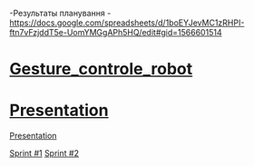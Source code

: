 -Результаты планування - https://docs.google.com/spreadsheets/d/1boEYJevMC1zRHPI-ftn7vFzjddT5e-UomYMGgAPh5HQ/edit#gid=1566601514

# [Gesture_controle_robot](https://docs.google.com/document/d/1Y3_o9-OHFA1TtbafuHDtEz-drBp5un7FaggCU-9pLuw/edit)

  [Presentation](https://docs.google.com/presentation/d/1enwyCBrnziEQhG71OeViNuP6OWcIG7AhS4pcQQWysCI/edit#slide=id.p13)
=======

  [Presentation](https://docs.google.com/presentation/d/1enwyCBrnziEQhG71OeViNuP6OWcIG7AhS4pcQQWysCI/edit#slide=id.p13)
  
  [Sprint #1](https://docs.google.com/presentation/d/1gFuyWH_bSRb89d4ghf7KW_kzOMq5I33SIoRrUrdaeKE/edit#slide=id.g374aee9dc7_0_102)
  [Sprint #2](https://drive.google.com/open?id=1fyNkf29f5DWtrLlj0IeGI6H5VGdF0MZb)


